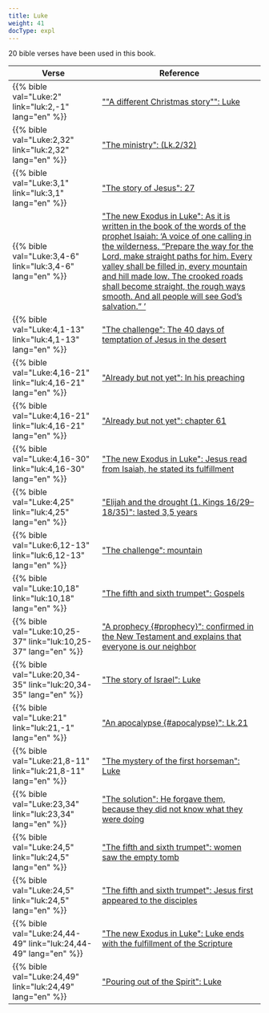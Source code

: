 ```yaml
---
title: Luke
weight: 41
docType: expl
---
```


20 bible verses have been used in this book.

| Verse | Reference |
|-------|-----------|
| {{% bible val="Luke:2" link="luk:2,-1" lang="en" %}} | [""A different Christmas story"": Luke](../exampleSite/content/expl/../expl/content/jesus/a-different-christmas-story#None) |
| {{% bible val="Luke:2,32" link="luk:2,32" lang="en" %}} | ["The ministry": (Lk.2/32)](../exampleSite/content/expl/../expl/background/israel/the-church-is-part-of-israel#121f) |
| {{% bible val="Luke:3,1" link="luk:3,1" lang="en" %}} | ["The story of Jesus": 27](../exampleSite/content/expl/../expl/bible/daniel/the-70-year-weeks#6576) |
| {{% bible val="Luke:3,4-6" link="luk:3,4-6" lang="en" %}} | ["The new Exodus in Luke": As it is written in the book of the words of the prophet Isaiah: ‘A voice of one calling in the wilderness, “Prepare the way for the Lord, make straight paths for him. Every valley shall be filled in, every mountain and hill made low. The crooked roads shall become straight, the rough ways smooth. And all people will see God’s salvation.” ’](../exampleSite/content/expl/../expl/background/israel/the-second-exodus#1f7d) |
| {{% bible val="Luke:4,1-13" link="luk:4,1-13" lang="en" %}} | ["The challenge": The 40 days of temptation of Jesus in the desert](../exampleSite/content/expl/../expl/background/israel/jesus-and-the-covenant#298a) |
| {{% bible val="Luke:4,16-21" link="luk:4,16-21" lang="en" %}} | ["Already but not yet": In his preaching](../exampleSite/content/expl/../expl/background/israel/jesus-and-the-covenant#e3c4) |
| {{% bible val="Luke:4,16-21" link="luk:4,16-21" lang="en" %}} | ["Already but not yet": chapter 61 ](../exampleSite/content/expl/../expl/background/israel/jesus-and-the-covenant#e3c4) |
| {{% bible val="Luke:4,16-30" link="luk:4,16-30" lang="en" %}} | ["The new Exodus in Luke": Jesus read from Isaiah, he stated its fulfillment](../exampleSite/content/expl/../expl/background/israel/the-second-exodus#1f7d) |
| {{% bible val="Luke:4,25" link="luk:4,25" lang="en" %}} | ["Elijah and the drought (1. Kings 16/29–18/35)": lasted 3,5 years](../exampleSite/content/expl/../expl/bible/daniel/the-secret-of-the-3-5-years#89d3) |
| {{% bible val="Luke:6,12-13" link="luk:6,12-13" lang="en" %}} | ["The challenge": mountain](../exampleSite/content/expl/../expl/background/israel/jesus-and-the-covenant#298a) |
| {{% bible val="Luke:10,18" link="luk:10,18" lang="en" %}} | ["The fifth and sixth trumpet": Gospels](../exampleSite/content/expl/../expl/content/trumpets/the-trumpets-in-revelation#403f) |
| {{% bible val="Luke:10,25-37" link="luk:10,25-37" lang="en" %}} | ["A prophecy {#prophecy}": confirmed in the New Testament and explains that everyone is our neighbor](../exampleSite/content/expl/../expl/background/literature/the-book-of-revelation-how-to-read-it#prophecy) |
| {{% bible val="Luke:20,34-35" link="luk:20,34-35" lang="en" %}} | ["The story of Israel": Luke](../exampleSite/content/expl/../appl/topics/hero/who-rules-the-world#af6b) |
| {{% bible val="Luke:21" link="luk:21,-1" lang="en" %}} | ["An apocalypse {#apocalypse}": Lk.21](../exampleSite/content/expl/../expl/background/literature/the-book-of-revelation-how-to-read-it#apocalypse) |
| {{% bible val="Luke:21,8-11" link="luk:21,8-11" lang="en" %}} | ["The mystery of the first horseman": Luke](../exampleSite/content/expl/../expl/content/seals/the-mystery-of-the-four-horse-men#bd9c) |
| {{% bible val="Luke:23,34" link="luk:23,34" lang="en" %}} | ["The solution": He forgave them, because they did not know what they were doing](../exampleSite/content/expl/../expl/bible/daniel/the-son-of-man-and-the-remnant#77b0) |
| {{% bible val="Luke:24,5" link="luk:24,5" lang="en" %}} | ["The fifth and sixth trumpet": women saw the empty tomb](../exampleSite/content/expl/../expl/content/trumpets/the-trumpets-in-revelation#403f) |
| {{% bible val="Luke:24,5" link="luk:24,5" lang="en" %}} | ["The fifth and sixth trumpet": Jesus first appeared to the disciples](../exampleSite/content/expl/../expl/content/trumpets/the-trumpets-in-revelation#403f) |
| {{% bible val="Luke:24,44-49" link="luk:24,44-49" lang="en" %}} | ["The new Exodus in Luke": Luke ends with the fulfillment of the Scripture](../exampleSite/content/expl/../expl/background/israel/the-second-exodus#1f7d) |
| {{% bible val="Luke:24,49" link="luk:24,49" lang="en" %}} | ["Pouring out of the Spirit": Luke](../exampleSite/content/expl/../expl/background/israel/the-church-is-part-of-israel#a1c3) |
